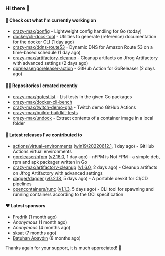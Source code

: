 ### Hi there 👋

#### 👷 Check out what I'm currently working on

- [crazy-max/gonfig](https://github.com/crazy-max/gonfig) - Lightweight config handling for Go (today)
- [docker/cli-docs-tool](https://github.com/docker/cli-docs-tool) - Utilities to generate (reference) documentation for the docker CLI (1 day ago)
- [crazy-max/ddns-route53](https://github.com/crazy-max/ddns-route53) - Dynamic DNS for Amazon Route 53 on a time-based schedule (1 day ago)
- [crazy-max/artifactory-cleanup](https://github.com/crazy-max/artifactory-cleanup) - Cleanup artifacts on Jfrog Artifactory with advanced settings (2 days ago)
- [goreleaser/goreleaser-action](https://github.com/goreleaser/goreleaser-action) - GitHub Action for GoReleaser (2 days ago)

#### 👨‍💻 Repositories I created recently

- [crazy-max/gotestlist](https://github.com/crazy-max/gotestlist) - List tests in the given Go packages
- [crazy-max/docker-cli-bench](https://github.com/crazy-max/docker-cli-bench)
- [crazy-max/twitch-demo-gha](https://github.com/crazy-max/twitch-demo-gha) - Twitch demo GitHub Actions
- [crazy-max/buildx-buildkit-tests](https://github.com/crazy-max/buildx-buildkit-tests)
- [crazy-max/undock](https://github.com/crazy-max/undock) - Extract contents of a container image in a local folder

#### 🚀 Latest releases I've contributed to

- [actions/virtual-environments](https://github.com/actions/virtual-environments) ([win19/20220612.1](https://github.com/actions/virtual-environments/releases/tag/win19%2F20220612.1), 1 day ago) - GitHub Actions virtual environments
- [goreleaser/nfpm](https://github.com/goreleaser/nfpm) ([v2.16.0](https://github.com/goreleaser/nfpm/releases/tag/v2.16.0), 1 day ago) - nFPM is Not FPM - a simple deb, rpm and apk packager written in Go
- [crazy-max/artifactory-cleanup](https://github.com/crazy-max/artifactory-cleanup) ([v1.6.0](https://github.com/crazy-max/artifactory-cleanup/releases/tag/v1.6.0), 2 days ago) - Cleanup artifacts on Jfrog Artifactory with advanced settings
- [dagger/dagger](https://github.com/dagger/dagger) ([v0.2.18](https://github.com/dagger/dagger/releases/tag/v0.2.18), 5 days ago) - A portable devkit for CI/CD pipelines
- [opencontainers/runc](https://github.com/opencontainers/runc) ([v1.1.3](https://github.com/opencontainers/runc/releases/tag/v1.1.3), 5 days ago) - CLI tool for spawning and running containers according to the OCI specification

#### ❤️ Latest sponsors
- [Fredrik](https://github.com/fredrikscode) (1 month ago)
- _Anonymous_ (1 month ago)
- _Anonymous_ (4 months ago)
- [sksat](https://github.com/sksat) (7 months ago)
- [Batuhan Apaydın](https://github.com/developer-guy) (8 months ago)

Thanks again for your support, it is much appreciated! 🙏
